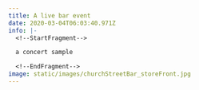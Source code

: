 ```yaml
---
title: A live bar event
date: 2020-03-04T06:03:40.971Z
info: |-
  <!--StartFragment-->

  a concert sample

  <!--EndFragment-->
image: static/images/churchStreetBar_storeFront.jpg
---
```

